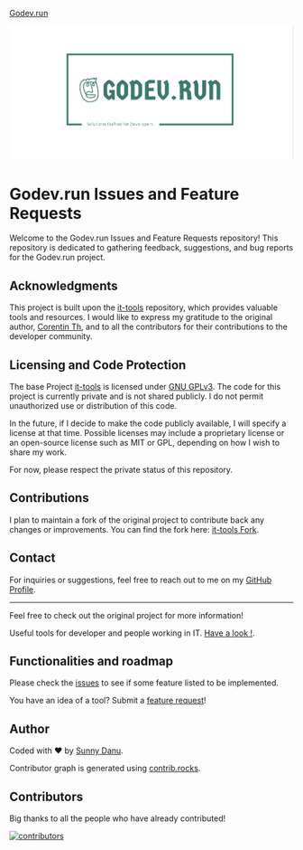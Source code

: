  
 [Godev.run](https://godev.run)
 
<picture>
    <source srcset="./.github/logo-dark.png" media="(prefers-color-scheme: light)">
    <source srcset="./.github/logo-white.png" media="(prefers-color-scheme: white)">
    <img src="./.github/logo-dark.png" alt="logo">
</picture>

 
# Godev.run Issues and Feature Requests

Welcome to the Godev.run Issues and Feature Requests repository! This repository is dedicated to gathering feedback, suggestions, and bug reports for the Godev.run project.

## Acknowledgments

This project is built upon the [it-tools](https://github.com/CorentinTh/it-tools) repository, which provides valuable tools and resources. I would like to express my gratitude to the original author, [Corentin Th](https://github.com/CorentinTh), and to all the contributors for their contributions to the developer community.


## Licensing and Code Protection

The base Project [it-tools](https://github.com/CorentinTh/it-tools) is licensed under [GNU GPLv3](LICENSE). 
The code for this project is currently private and is not shared publicly. I do not permit unauthorized use or distribution of this code. 

In the future, if I decide to make the code publicly available, I will specify a license at that time. Possible licenses may include a proprietary license or an open-source license such as MIT or GPL, depending on how I wish to share my work.

For now, please respect the private status of this repository.

## Contributions

I plan to maintain a fork of the original project to contribute back any changes or improvements. You can find the fork here: [it-tools Fork](https://github.com/sunnydanu/it-tools).

 
## Contact

For inquiries or suggestions, feel free to reach out to me on my [GitHub Profile](https://github.com/sunnydanu).

---

Feel free to check out the original project for more information!


Useful tools for developer and people working in IT. [Have a look !](https://godev.run).

## Functionalities and roadmap

Please check the [issues](https://github.com/CorentinTh/it-tools/issues) to see if some feature listed to be implemented.

You have an idea of a tool? Submit a [feature request](https://github.com/CorentinTh/it-tools/issues/new/choose)!
 

## Author

Coded with ❤️ by [Sunny Danu](//sunnydaun.com).

Contributor graph is generated using [contrib.rocks](https://contrib.rocks/preview?repo=corentinth/it-tools).


## Contributors

Big thanks to all the people who have already contributed!

[![contributors](https://contrib.rocks/image?repo=corentinth/it-tools)](https://github.com/corentinth/it-tools/graphs/contributors)
 

